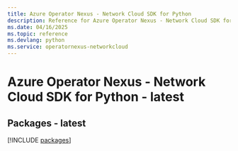 ```yaml
---
title: Azure Operator Nexus - Network Cloud SDK for Python
description: Reference for Azure Operator Nexus - Network Cloud SDK for Python
ms.date: 04/16/2025
ms.topic: reference
ms.devlang: python
ms.service: operatornexus-networkcloud
---
```

# Azure Operator Nexus - Network Cloud SDK for Python - latest
## Packages - latest
[!INCLUDE [packages](operator-nexus---network-cloud-index.md)]